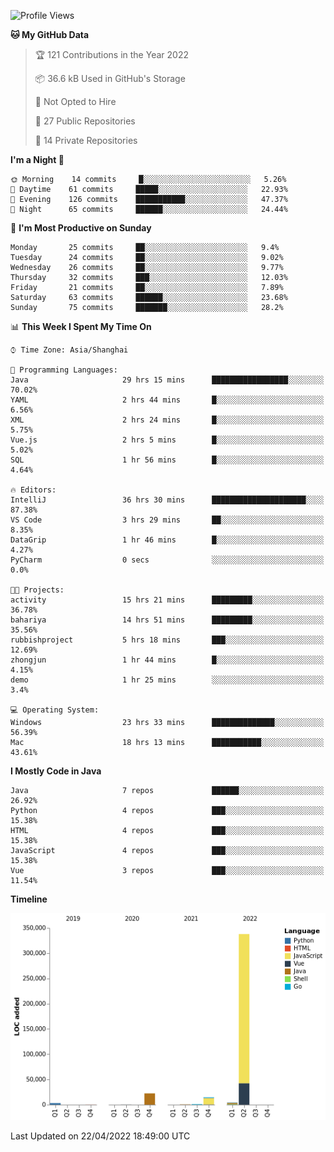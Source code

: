 <!--START_SECTION:waka-->
![Profile Views](http://img.shields.io/badge/Profile%20Views-1-blue)

**🐱 My GitHub Data** 

> 🏆 121 Contributions in the Year 2022
 > 
> 📦 36.6 kB Used in GitHub's Storage 
 > 
> 🚫 Not Opted to Hire
 > 
> 📜 27 Public Repositories 
 > 
> 🔑 14 Private Repositories  
 > 
**I'm a Night 🦉** 

```text
🌞 Morning    14 commits     █░░░░░░░░░░░░░░░░░░░░░░░░   5.26% 
🌆 Daytime    61 commits     █████░░░░░░░░░░░░░░░░░░░░   22.93% 
🌃 Evening    126 commits    ███████████░░░░░░░░░░░░░░   47.37% 
🌙 Night      65 commits     ██████░░░░░░░░░░░░░░░░░░░   24.44%

```
📅 **I'm Most Productive on Sunday** 

```text
Monday       25 commits     ██░░░░░░░░░░░░░░░░░░░░░░░   9.4% 
Tuesday      24 commits     ██░░░░░░░░░░░░░░░░░░░░░░░   9.02% 
Wednesday    26 commits     ██░░░░░░░░░░░░░░░░░░░░░░░   9.77% 
Thursday     32 commits     ███░░░░░░░░░░░░░░░░░░░░░░   12.03% 
Friday       21 commits     ██░░░░░░░░░░░░░░░░░░░░░░░   7.89% 
Saturday     63 commits     ██████░░░░░░░░░░░░░░░░░░░   23.68% 
Sunday       75 commits     ███████░░░░░░░░░░░░░░░░░░   28.2%

```


📊 **This Week I Spent My Time On** 

```text
⌚︎ Time Zone: Asia/Shanghai

💬 Programming Languages: 
Java                     29 hrs 15 mins      █████████████████░░░░░░░░   70.02% 
YAML                     2 hrs 44 mins       █░░░░░░░░░░░░░░░░░░░░░░░░   6.56% 
XML                      2 hrs 24 mins       █░░░░░░░░░░░░░░░░░░░░░░░░   5.75% 
Vue.js                   2 hrs 5 mins        █░░░░░░░░░░░░░░░░░░░░░░░░   5.02% 
SQL                      1 hr 56 mins        █░░░░░░░░░░░░░░░░░░░░░░░░   4.64%

🔥 Editors: 
IntelliJ                 36 hrs 30 mins      █████████████████████░░░░   87.38% 
VS Code                  3 hrs 29 mins       ██░░░░░░░░░░░░░░░░░░░░░░░   8.35% 
DataGrip                 1 hr 46 mins        █░░░░░░░░░░░░░░░░░░░░░░░░   4.27% 
PyCharm                  0 secs              ░░░░░░░░░░░░░░░░░░░░░░░░░   0.0%

🐱‍💻 Projects: 
activity                 15 hrs 21 mins      █████████░░░░░░░░░░░░░░░░   36.78% 
bahariya                 14 hrs 51 mins      █████████░░░░░░░░░░░░░░░░   35.56% 
rubbishproject           5 hrs 18 mins       ███░░░░░░░░░░░░░░░░░░░░░░   12.69% 
zhongjun                 1 hr 44 mins        █░░░░░░░░░░░░░░░░░░░░░░░░   4.15% 
demo                     1 hr 25 mins        ░░░░░░░░░░░░░░░░░░░░░░░░░   3.4%

💻 Operating System: 
Windows                  23 hrs 33 mins      ██████████████░░░░░░░░░░░   56.39% 
Mac                      18 hrs 13 mins      ███████████░░░░░░░░░░░░░░   43.61%

```

**I Mostly Code in Java** 

```text
Java                     7 repos             ██████░░░░░░░░░░░░░░░░░░░   26.92% 
Python                   4 repos             ███░░░░░░░░░░░░░░░░░░░░░░   15.38% 
HTML                     4 repos             ███░░░░░░░░░░░░░░░░░░░░░░   15.38% 
JavaScript               4 repos             ███░░░░░░░░░░░░░░░░░░░░░░   15.38% 
Vue                      3 repos             ███░░░░░░░░░░░░░░░░░░░░░░   11.54%

```


**Timeline**

![Chart not found](https://raw.githubusercontent.com/youtiaoguagua/youtiaoguagua/master/charts/bar_graph.png) 


 Last Updated on 22/04/2022 18:49:00 UTC
<!--END_SECTION:waka-->